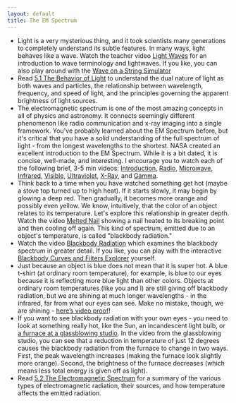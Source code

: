 ```yaml
---
layout: default
title: The EM Spectrum
---
```


- Light is a very mysterious thing, and it took scientists many generations to completely understand its subtle features. In many ways, light behaves like a wave. Watch the teacher video [Light Waves](https://www.youtube.com/watch?v=zprxyxtzu0Y) for an introduction to wave terminology and lightwaves. If you like, you can also play around with the [Wave on a String Simulator](https://phet.colorado.edu/sims/html/wave-on-a-string/latest/wave-on-a-string_all.html) 
- Read [5.1 The Behavior of Light](https://openstax.org/books/astronomy-2e/pages/5-1-the-behavior-of-light) to understand the dual nature of light as both waves and particles, the relationship between wavelength, frequency, and speed of light, and the principles governing the apparent brightness of light sources.
- The electromagnetic spectrum is one of the most amazing concepts in all of physics and astronomy. It connects seemingly different phenomenon like radio communication and x-ray imaging into a single framework. You've probably learned about the EM Spectrum before, but it's critical that you have a solid understanding of the full spectrum of light - from the longest wavelengths to the shortest. NASA created an excellent introduction to the EM Spectrum. While it is a bit dated, it is concise, well-made, and interesting. I encourage you to watch each of the following brief, 3-5 min videos: [Introduction](https://youtu.be/lwfJPc-rSXw?si=Tx8V2f4FFWzecuPk), [Radio](https://www.youtube.com/watch?v=OzDmEA8x0nQ), [Microwave](https://www.youtube.com/watch?v=UZeBzTI5Omk), [Infrared](https://www.youtube.com/watch?v=i8caGm9Fmh0), [Visible](https://www.youtube.com/watch?v=PMtC34pzKGc), [Ultraviolet](https://www.youtube.com/watch?v=QW5zeVy8aE0), [X-Ray](https://www.youtube.com/watch?v=CCAYcuCWOnM), and [Gamma](https://www.youtube.com/watch?v=CCAYcuCWOnM).
- Think back to a time when you have watched something get hot (maybe a stove top turned up to high heat). If it starts slowly, it may begin by glowing a deep red. Then gradually, it becomes more orange and possibly even yellow. We know, intuitively, that the color of an object relates to its temperature. Let's explore this relationship in greater depth. Watch the video [Melted Nail](https://youtu.be/up0JNNoy-EI) showing a nail heated to its breaking point and then cooling off again. This kind of spectrum, emitted due to an object's temperature, is called "blackbody radiation."
- Watch the video [Blackbody Radiation](https://www.youtube.com/watch?v=wZRJbWgLQi8) which examines the blackbody spectrum in greater detail. If you like, you can play with the interactive [Blackbody Curves and Filters Explorer](https://storage.googleapis.com/avh-sims/astroUNL/naap/blackbody/animations/blackbody.html) yourself.
- Just because an object is blue does not mean that it is super hot. A blue t-shirt (at ordinary room temperature), for example, is blue to our eyes because it is reflecting more blue light than other colors. Objects at ordinary room temperatures (like you and I) are still giving off blackbody radiation, but we are shining at much longer wavelengths - in the infrared, far from what our eyes can see. Make no mistake, though, we are shining - [here’s video proof](https://youtu.be/HNppeCIIfsk)!
- If you want to see blackbody radiation with your own eyes - you need to look at something really hot, like the Sun, an incandescent light bulb, or [a furnace at a glassblowing studio](https://youtu.be/RzaHEfPBLOk?si=tWnZ-8s-Op5Bs4Hu&t=22). In the video from the glassblowing studio, you can see that a reduction in temperature of just 12 degrees causes the blackbody radiation from the furnace to change in two ways. First, the peak wavelength increases (making the furnace look slightly more orange). Second, the brightness of the furnace decreases (which means less total energy is given off as light). 
- Read [5.2 The Electromagnetic Spectrum](https://openstax.org/books/astronomy-2e/pages/5-2-the-electromagnetic-spectrum) for a summary of the various types of electromagnetic radiation, their sources, and how temperature affects the emitted radiation.
